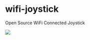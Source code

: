 # wifi-joystick
Open Source WiFi Connected Joystick

![](https://stevenuray.net/wp-content/uploads/2023/02/Wifi-Controller-Updated-1-rotated.jpeg)
